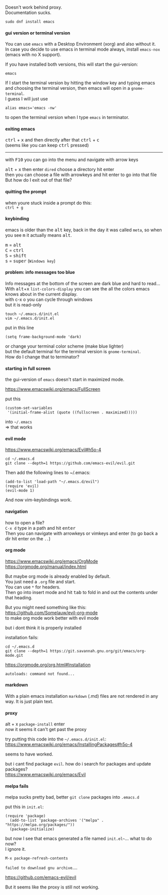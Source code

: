 Doesn't work behind proxy.\
Documentation sucks.


```
sudo dnf install emacs
```

#### gui version or terminal version

You can use `emacs` with a Desktop Environment (xorg) and also without it.\
In case you decide to use emacs in terminal mode always, install `emacs-nox` (emacs with no X support).

If you have installed both versions, this will start the gui-version:
```
emacs
```

If I start the terminal version by hitting the window key and typing emacs and choosing the terminal version, then emacs will open in a `gnome-terminal`.\
I guess I will just use
```
alias emacs='emacs -nw'
```
to open the terminal version when I type `emacs` in terminator.

#### exiting emacs

<kbd>ctrl</kbd> + <kbd>x</kbd> and then directly after that <kbd>ctrl</kbd> + <kbd>c</kbd>\
(seems like you can keep <kbd>ctrl</kbd> pressed)

***
with <kbd>F10</kbd> you can go into the menu and navigate with arrow keys

<kbd>alt</kbd> + <kbd>x</kbd> then enter `dired` choose a directory hit enter\
then you can choose a file with arrowkeys and hit enter to go into that file\
But how do I exit out of that file?

#### quitting the prompt
when youre stuck inside a prompt do this:\
`ctrl + g`

#### keybinding

emacs is older than the <kbd>alt</kbd> key, back in the day it was called `meta`, so when you see <kbd>m</kbd> it actually means <kbd>alt</kbd>.

<kbd>m</kbd> = <kbd>alt</kbd>\
<kbd>C</kbd> = <kbd>ctrl</kbd>\
<kbd>S</kbd> = <kbd>shift</kbd>\
<kbd>s</kbd> = <kbd>super</kbd> (`Windows key`)

#### problem: info messages too blue

Info messages at the bottom of the screen are dark blue and hard to read...\
With <kbd>alt</kbd>+<kbd>x</kbd> `list-colors-display` you can see the all the colors emacs knows about in the current display.\
with c-x o you can cycle through windows\
but it is read-only

```
touch ~/.emacs.d/init.el
vim ~/.emacs.d/init.el
```
put in this line
```
(setq frame-background-mode 'dark)
```

or change your terminal color scheme (make blue lighter)\
but the default terminal for the terminal version is `gnome-terminal`.\
How do I change that to terminator?

#### starting in full screen

the gui-version of `emacs` doesn't start in maximized mode.

https://www.emacswiki.org/emacs/FullScreen

put this
```
(custom-set-variables
 '(initial-frame-alist (quote ((fullscreen . maximized)))))
```
into `~/.emacs`\
=> that works

#### evil mode

https://www.emacswiki.org/emacs/Evil#h5o-4

```
cd ~/.emacs.d
git clone --depth=1 https://github.com/emacs-evil/evil.git
```

Then add the following lines to ~/.emacs:
```
(add-to-list 'load-path "~/.emacs.d/evil")
(require 'evil)
(evil-mode 1)
```

And now vim-keybindings work.

#### navigation

how to open a file?\
`C-x d` type in a path and hit <kbd>enter</kbd>\
Then you can navigate with arrowkeys or vimkeys and enter (to go back a dir hit enter on the `..`)

#### org mode

https://www.emacswiki.org/emacs/OrgMode \
https://orgmode.org/manual/index.html

But maybe org mode is already enabled by default.\
You just need a `.org` file and start.\
You can use `*` for headers.\
Then go into insert mode and hit <kbd>tab</kbd> to fold in and out the contents under that heading.

But you might need something like this:\
https://github.com/Somelauw/evil-org-mode \
to make org mode work better with evil mode

but i dont think it is properly installed

installation fails:

```
cd ~/.emacs.d
git clone --depth=1 https://git.savannah.gnu.org/git/emacs/org-mode.git
```

https://orgmode.org/org.html#Installation

```
autoloads: command not found...
```

#### markdown

With a plain emacs installation `markdown` (.md) files are not rendered in any way. It is just plain text.

#### proxy
alt + x `package-install` enter \
now it seems it can't get past the proxy

try putting this code into the `~/.emacs.d/init.el`:\
https://www.emacswiki.org/emacs/InstallingPackages#h5o-4

seems to have worked.

but i cant find package `evil`. how do i search for packages and update packages?\
https://www.emacswiki.org/emacs/Evil


#### melpa fails

melpa sucks pretty bad, better `git clone` packages into `.emacs.d`

put this in `init.el`:
```
(require 'package)
  (add-to-list 'package-archives '("melpa" . "https://melpa.org/packages/"))
  (package-initialize)
```

but now I see that emacs generated a file named `init.el~`... what to do now?\
I ignore it.

```
M-x package-refresh-contents
```
`failed to download gnu archive`....

https://github.com/emacs-evil/evil

But it seems like the proxy is still not working.
